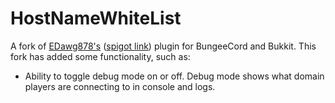 # HostNameWhiteList
A fork of [EDawg878's](https://github.com/EDawg878/HostNameWhiteList/) ([spigot link](https://www.spigotmc.org/resources/hostnamewhitelist.529/)) plugin for BungeeCord and Bukkit. This fork has
added some functionality, such as:
- Ability to toggle debug mode on or off. Debug mode shows what domain players are connecting to in console and logs.